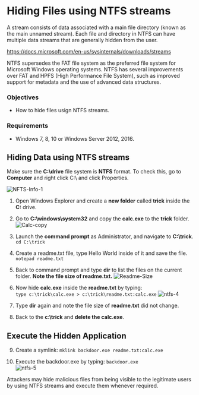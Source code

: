 # Hiding Files using NTFS streams
A stream consists of data associated with a main file directory (known as the main unnamed stream). Each file and directory in NTFS can have multiple data streams that are generally hidden from the user.

https://docs.microsoft.com/en-us/sysinternals/downloads/streams

NTFS supersedes the FAT file system as the preferred file system for Microsoft Windows operating systems. NTFS has several improvements over FAT and HPFS (High Performance File System), such as improved support for metadata and the use of advanced data structures.

### Objectives
* How to hide files usign NTFS streams.

### Requirements
* Windows 7, 8, 10 or Windows Server 2012, 2016.

## Hiding Data using NTFS streams
Make sure the **C:\drive** file system is **NTFS** format. To check this, go to **Computer** and right click C:\ and click Properties.

![NFTS-Info-1](https://gist.githubusercontent.com/Samsar4/62886aac358c3d484a0ec17e8eb11266/raw/47c51699608fdb618bf4f38b8721c9cdb0ce7288/NTFS-1.png)

1. Open Windows Explorer and create a **new folder** called **trick** inside the **C:** drive.

2. Go to **C:\windows\system32** and copy the **calc.exe** to the **trick** folder.
![Calc-copy](https://gist.githubusercontent.com/Samsar4/62886aac358c3d484a0ec17e8eb11266/raw/d860bf411205b62becd2120602ae5675559ffd1f/NTFS-calc-copy2.png)

3. Launch the **command prompt** as Administrator, and navigate to **C:\trick**.<br>
`cd C:\trick`

4. Create a readme.txt file, type Hello World inside of it and save the file.<br>
`notepad readme.txt`

5. Back to command prompt and type **dir** to list the files on the current folder. **Note the file size of readme.txt.**
![Readme-Size](https://gist.githubusercontent.com/Samsar4/62886aac358c3d484a0ec17e8eb11266/raw/bba37bcabedc43533fb1c84a35ede0745af44638/ntfs-6.png)

6. Now hide **calc.exe** inside the **readme.txt** by typing:<br>
`type c:\trick\calc.exe > c:\trick\readme.txt:calc.exe`
![ntfs-4](https://gist.githubusercontent.com/Samsar4/62886aac358c3d484a0ec17e8eb11266/raw/bba37bcabedc43533fb1c84a35ede0745af44638/ntfs-7.png)

7. Type **dir** again and note the file size of **readme.txt** did not change. 

8. Back to the **c:\trick** and **delete the calc.exe**.

## Execute the Hidden Application

9. Create a symlink:
`mklink backdoor.exe readme.txt:calc.exe`

10. Execute the backdoor.exe by typing: `backdoor.exe`  
![ntfs-5](https://gist.githubusercontent.com/Samsar4/62886aac358c3d484a0ec17e8eb11266/raw/e97b7c0d62642eaa8e502a1b51268913c67de3c3/NTFS-calc-5.png)

Attackers may hide malicious files from being visible to the legitimate users by using NTFS streams and execute them whenever required.